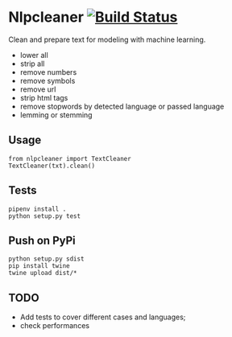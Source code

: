 # Nlpcleaner [![Build Status](https://travis-ci.org/giovannelli/nlpcleaner.svg?branch=master)](https://travis-ci.org/giovannelli/nlpcleaner)

Clean and prepare text for modeling with machine learning.
- lower all
- strip all
- remove numbers
- remove symbols
- remove url
- strip html tags
- remove stopwords by detected language or passed language
- lemming or stemming

## Usage

```
from nlpcleaner import TextCleaner
TextCleaner(txt).clean()
```

## Tests

```
pipenv install .
python setup.py test
```

## Push on PyPi

```
python setup.py sdist
pip install twine
twine upload dist/*
```

## TODO
* Add tests to cover different cases and languages;
* check performances
